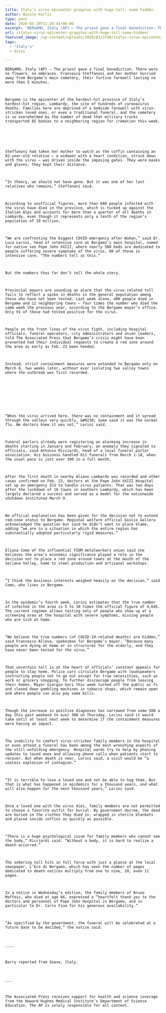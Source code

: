 ```yaml
---
title: Italy’s virus epicenter grapples with huge toll, some hidden
author: Nicole Karlis
type: post
date: 2020-03-20T11:20:41+00:00
excerpt: 'BERGAMO, Italy (AP) — The priest gave a final benediction. There were no flowers, no embraces. Francesca Steffanoni and her mother hurried away from Bergamo’s main cemetery, their furtive farewell lasting no more than 5 minutes. Bergamo is the epicenter of the hardest-hit province of Italy’s hardest-hit region, Lombardy, the site of hundreds of coronavirus&hellip;'
url: /italys-virus-epicenter-grapples-with-huge-toll-some-hidden/
featured_image: /wp-content/uploads/2020/03/3748/italys-virus-epicenter-grapples-with-huge-toll-some-hidden.jpg
tags:
  - "Italy's"
  - Virus

---
```

  
    BERGAMO, Italy (AP) — The priest gave a final benediction. There were no flowers, no embraces. Francesca Steffanoni and her mother hurried away from Bergamo’s main cemetery, their furtive farewell lasting no more than 5 minutes.
  
  
  
    Bergamo is the epicenter of the hardest-hit province of Italy’s hardest-hit region, Lombardy, the site of hundreds of coronavirus deaths. Families here are deprived of a bedside farewell with virus-stricken loved ones, or even a traditional funeral, and the cemetery is so overwhelmed by the number of dead that military trucks transported 65 bodies to a neighboring region for cremation this week.
  
  
  
  
  
  
    Steffanoni had taken her mother to watch as the coffin containing an 82-year-old relative — a widower with a heart condition, struck down with the virus — was driven inside the imposing gates. They wore masks and gloves; they kept their distance.
  
  
  
    “In theory, we should not have gone. But it was one of her last relatives who remains,” Steffanoni said.
  
  
  
    According to unofficial figures, more than 600 people infected with the virus have died in the province, which is tucked up against the Italian Alps and accounts for more than a quarter of all deaths in Lombardy, even though it represents only a tenth of the region’s population of 10 million.
  
  
  
    “We are confronting the biggest COVID emergency after Wuhan,” said Dr. Luca Lorini, head of intensive care at Bergamo’s main hospital, named for native son Pope John XXIII, where nearly 500 beds are dedicated to people suffering severe symptoms of the virus, 80 of those in intensive care. “The numbers tell us this.”
  
  
  
    But the numbers thus far don’t tell the whole story.
  
  
  
    Provincial mayors are sounding an alarm that the virus-related toll fails to reflect a spike in deaths in the general population among those who have not been tested. Last week alone, 400 people died in Bergamo and 12 neighboring towns — four times the number who died the same week the previous year, according to the Bergamo mayor’s office. Only 91 of those had tested positive for the virus.
  
  
  
    People on the front lines of the virus fight, including hospital officials, funeral operators, city administrators and union leaders, told The Associated Press that Bergamo’s crisis might have been prevented had their individual requests to create a red zone around the area as early as Feb. 23 been heeded.
  
  
  
    Instead, strict containment measures were extended to Bergamo only on March 8, two weeks later, without ever isolating two valley towns where the outbreak was first recorded.
  
  
  
  
  
  
  
  
  
    “When the virus arrived here, there was no containment and it spread through the valleys very quickly. &#8230; Some said it was the normal flu. We doctors knew it was not,” Lorini said.
  
  
  
    Funeral parlors already were registering an alarming increase in deaths starting in January and February, an anomaly they signaled to officials, said Antonio Ricciardi, head of a local funeral parlor association. His business handled 611 funerals from March 1-18, when the usual pace is just over 100 in a full month.
  
  
  
    After the first death in nearby Alzano Lombardo was recorded and other cases confirmed on Feb. 23, doctors at the Pope John XXIII Hospital set up an emergency ICU to handle virus patients. That was two days after the lockdown of 10 towns in southern Lombardy, which has been largely declared a success and served as a model for the nationwide shutdown instituted March 9.
  
  
  
    No official explanation has been given for the decision not to extend red-zone status to Bergamo. Regional welfare official Giulio Gallera acknowledged the question but said he didn’t want to place blame, adding “we are in a situation in which the entire region has substantially adopted particularly rigid measures.”
  
  
  
    Eliana Como of the influential FIOM metalworkers union said she believes the area’s economic significance played a role in the decision not to place a red zone around towns at the mouth of the Seriana Valley, home to steel production and artisanal workshops.
  
  
  
    “I think the business interests weighed heavily on the decision,” said Como, who lives in Bergamo.
  
  
  
    In the epidemic’s fourth week, Lorini estimates that the true number of infected in the area is 5 to 10 times the official figure of 4,645. The current regimen allows testing only of people who show up at a screening area at the hospital with severe symptoms, missing people who are sick at home.
  
  
  
    “We believe the true numbers (of COVID-19-related deaths) are hidden,” said Francesco Alleva, spokesman for Bergamo’s mayor. “Because many people are dying at home or in structures for the elderly, and they have never been tested for the virus.”
  
  
  
    That uncertain toll is at the heart of officials’ constant appeals for people to stay home. Police cars circulate Bergamo with loudspeakers instructing people not to go out except for true necessities, such as work or grocery shopping. To further discourage people from leaving their homes, Mayor Giorgio Gori this week turned off the public wi-fi and closed down gambling machines in tobacco shops, which remain open and where people can also pay some bills.
  
  
  
    Though the increase in positive diagnoses has narrowed from some 500 a day this past weekend to over 300 on Thursday, Lorini said it would take until at least next week to determine if the containment measures were having an impact.
  
  
  
    The inability to comfort virus-stricken family members in the hospital or even attend a funeral has been among the most wrenching aspects of the still-unfolding emergency. Hospital wards try to help by phoning updates to loved ones and allowing phone calls when patients start to recover. But when death is near, Lorini said, a visit would be “a useless explosion of contagion.”
  
  
  
    “It is terrible to lose a loved one and not be able to hug them. But that is what has happened in epidemics for a thousand years, and what will also happen for the next thousand years,” Lorini said.
  
  
  
    Once a loved one with the virus dies, family members are not permitted to choose a favorite outfit for burial. By government decree, the dead are buried in the clothes they died in, wrapped in sterile blankets and placed inside coffins as quickly as possible.
  
  
  
    “There is a huge psychological issue for family members who cannot see the body,” Ricciardi said. “Without a body, it is hard to realize a death occurred.”
  
  
  
    The sobering toll hits in full force with just a glance at the local newspaper, L’Eco di Bergamo, which has seen the number of pages dedicated to death notices multiply from one to nine, 10, even 11 pages.
  
  
  
    In a notice in Wednesday’s edition, the family members of Bruno Maffeis, who died at age 66, expressed a “heartfelt thank you to the doctors and personnel of Pope John Hospital in Bergamo, and in particular to Dr. Carlo Fino for his generous availability.”
  
  
  
    “As specified by the government, the funeral will be celebrated at a future date to be decided,” the notice said.
  
  
  
    ____
  
  
  
    Barry reported from Soave, Italy.
  
  
  
    ___
  
  
  
    The Associated Press receives support for health and science coverage from the Howard Hughes Medical Institute’s Department of Science Education. The AP is solely responsible for all content.
  
